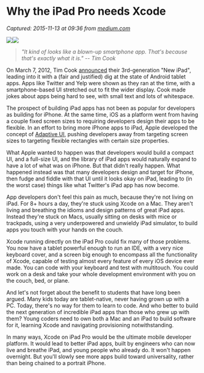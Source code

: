 # Why the iPad Pro needs Xcode

_Captured: 2015-11-13 at 09:36 from [medium.com](https://medium.com/@stevestreza/why-the-ipad-pro-needs-xcode-8335ee787a09)_

![](https://cdn-images-1.medium.com/freeze/max/30/1*kRcx7nWCcsmxT3DKYLUkVw.png?q=20)![](https://cdn-images-1.medium.com/max/800/1*kRcx7nWCcsmxT3DKYLUkVw.png)

> _"It kind of looks like a blown-up smartphone app. That's because that's exactly what it is." -- Tim Cook_

On March 7, 2012, Tim Cook [announced](http://events.apple.com.edgesuite.net/123pibhargjknawdconwecown/event/index.html) their 3rd-generation "New iPad", leading into it with a (fair and justified) dig at the state of Android tablet apps. Apps like Twitter and Yelp were shown as they ran at the time, with a smartphone-based UI stretched out to fit the wider display. Cook made jokes about apps being hard to see, with small text and lots of whitespace.

The prospect of building iPad apps has not been as popular for developers as building for iPhone. At the same time, iOS as a platform went from having a couple fixed screen sizes to requiring developers design their apps to be flexible. In an effort to bring more iPhone apps to iPad, Apple developed the concept of [Adaptive UI](https://developer.apple.com/design/adaptivity/), pushing developers away from targeting screen sizes to targeting flexible rectangles with certain size properties.

What Apple wanted to happen was that developers would build a compact UI, and a full-size UI, and the library of iPad apps would naturally expand to have a lot of what was on iPhone. But that didn't really happen. What happened instead was that many developers design and target for iPhone, then fudge and fiddle with that UI until it looks okay on iPad, leading to (in the worst case) things like what Twitter's iPad app has now become.

App developers don't feel this pain as much, because they're not living on iPad. For 8+ hours a day, they're stuck using Xcode on a Mac. They aren't living and breathing the idioms and design patterns of great iPad apps. Instead they're stuck on Macs, usually sitting on desks with mice or trackpads, using a very underpowered and unwieldy iPad simulator, to build apps you touch with your hands on the couch.

Xcode running directly on the iPad Pro could fix many of those problems. You now have a tablet powerful enough to run an IDE, with a very nice keyboard cover, and a screen big enough to encompass all the functionality of Xcode, capable of testing almost every feature of every iOS device ever made. You can code with your keyboard and test with multitouch. You could work on a desk and take your whole development environment with you on the couch, bed, or plane.

And let's not forget about the benefit to students that have long been argued. Many kids today are tablet-native, never having grown up with a PC. Today, there's no way for them to learn to code. And who better to build the next generation of incredible iPad apps than those who grew up with them? Young coders need to own both a Mac and an iPad to build software for it, learning Xcode and navigating provisioning notwithstanding.

In many ways, Xcode on iPad Pro would be the ultimate mobile developer platform. It would lead to better iPad apps, built by engineers who can now live and breathe iPad, and young people who already do. It won't happen overnight. But you'll slowly see more apps build toward universality, rather than being chained to a portrait iPhone.
